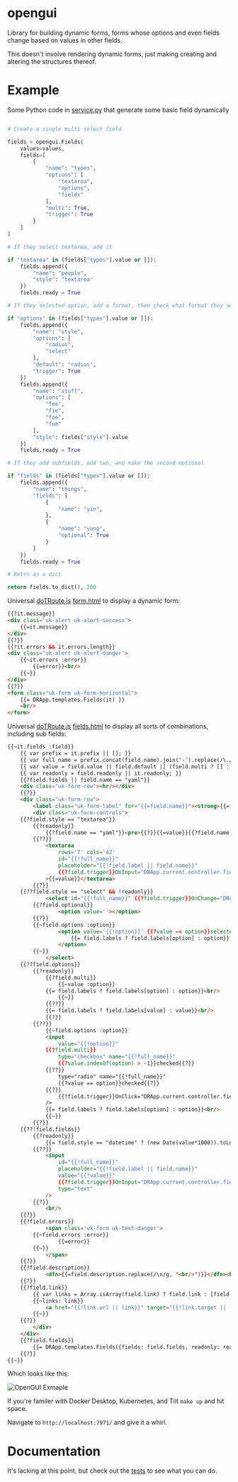 opengui
=======

Library for building dynamic forms, forms whose options and even fields change based on values in other fields.

This doesn't involve rendering dynamic forms, just making creating and altering the structures thereof.

# Example

Some Python code in [service.py](api/lig/service.py) that generate some basic field dynamically

```python

# Create a single multi select field

fields = opengui.Fields(
    values=values,
    fields=[
        {
            "name": "types",
            "options": [
                "textarea",
                "options",
                "fields"
            ],
            "multi": True,
            "trigger": True
        }
    ]
)

# If they select textarea, add it

if "textarea" in (fields["types"].value or []):
    fields.append({
        "name": "people",
        "style": "textarea"
    })
    fields.ready = True

# If they selected option, add a format, then check what format they selected

if "options" in (fields["types"].value or []):
    fields.append({
        "name": "style",
        "options": [
            "radios",
            "select"
        ],
        "default": "radios",
        "trigger": True
    })
    fields.append({
        "name": "stuff",
        "options": [
            "fee",
            "fie",
            "foe",
            "fum"
        ],
        "style": fields["style"].value
    })
    fields.ready = True

# If they add subfields, add two, and make the second optional

if "fields" in (fields["types"].value or []):
    fields.append({
        "name": "things",
        "fields": [
            {
                "name": "yin",
            },
            {
                "name": "yang",
                "optional": True
            }
        ]
    })
    fields.ready = True

# Retrn as a dict

return fields.to_dict(), 200
```

Universal [doTRoute.js](http://gaf3.github.io/dotroute/) [form.html](gui/www/form.html) to display a dynamic form:

```html
{{?it.message}}
<div class="uk-alert uk-alert-success">
    {{=it.message}}
</div>
{{?}}
{{?it.errors && it.errors.length}}
<div class="uk-alert uk-alert-danger">
    {{~it.errors :error}}
        {{=error}}<br/>
    {{~}}
</div>
{{?}}
<form class="uk-form uk-form-horizontal">
    {{= DRApp.templates.Fields(it) }}
    <br/>
</form>
```

Universal [doTRoute.js](http://gaf3.github.io/dotroute/) [fields.html](gui/www/fields.html) to display all sorts of combinations, including sub fields:

```html
{{~it.fields :field}}
    {{ var prefix = it.prefix || []; }}
    {{ var full_name = prefix.concat(field.name).join('-').replace(/\./g, '-'); }}
    {{ var value = field.value || field.default || (field.multi ? [] : ''); }}
    {{ var readonly = field.readonly || it.readonly; }}
    {{?field.fields || field.name == "yaml"}}
    <div class="uk-form-row"><hr/></div>
    {{?}}
    <div class="uk-form-row">
        <label class="uk-form-label" for="{{=field.name}}"><strong>{{=field.label || field.name}}</strong></label>
        <div class="uk-form-controls">
    {{?field.style == "textarea"}}
        {{?readonly}}
            {{?field.name == "yaml"}}<pre>{{?}}{{=value}}{{?field.name == "yaml"}}</pre>{{?}}
        {{??}}
            <textarea
                rows='7' cols='42'
                id="{{!full_name}}"
                placeholder="{{!field.label || field.name}}"
                {{?field.trigger}}OnInput="DRApp.current.controller.fields_change();"{{?}}
            >{{=value}}</textarea>
        {{?}}
    {{??field.style == "select" && !readonly}}
            <select id="{{!full_name}}" {{?field.trigger}}OnChange="DRApp.current.controller.fields_change();"{{?}}>
        {{?field.optional}}
                <option value=''></option>
        {{?}}
        {{~field.options :option}}
                <option value='{{!option}}' {{?value == option}}selected{{?}}>
                    {{= field.labels ? field.labels[option] : option}}
                </option>
        {{~}}
            </select>
    {{??field.options}}
        {{?readonly}}
            {{?field.multi}}
                {{~value :option}}
            {{= field.labels ? field.labels[option] : option}}<br/>
                {{~}}
            {{??}}
            {{= field.labels ? field.labels[value] : value}}<br/>
            {{?}}
        {{??}}
            {{~field.options :option}}
            <input
                value="{{!option}}"
            {{?field.multi}}
                type="checkbox" name="{{!full_name}}"
                {{?value.indexOf(option) > -1}}checked{{?}}
            {{??}}
                type="radio" name="{{!full_name}}"
                {{?value == option}}checked{{?}}
            {{?}}
                {{?field.trigger}}OnClick="DRApp.current.controller.fields_change();"{{?}}
            />
            {{= field.labels ? field.labels[option] : option}}<br/>
            {{~}}
        {{?}}
    {{??!field.fields}}
        {{?readonly}}
            {{= field.style == "datetime" ? (new Date(value*1000)).toLocaleString() : value}}
        {{??}}
            <input
                id="{{!full_name}}"
                placeholder="{{!field.label || field.name}}"
                value="{{!value}}"
                {{?field.trigger}}OnInput="DRApp.current.controller.fields_change();"{{?}}
                type="text"
            />
        {{?}}
            <br/>
    {{?}}
    {{?field.errors}}
            <span class='uk-form uk-text-danger'>
        {{~field.errors :error}}
                {{=error}}
        {{~}}
            </span>
    {{?}}
    {{?field.description}}
            <dfn>{{=field.description.replace(/\n/g, "<br/>")}}</dfn><br/>
    {{?}}
    {{?field.link}}
        {{ var links = Array.isArray(field.link) ? field.link : [field.link]; }}
        {{~links: link}}
            <a href="{{!link.url || link}}" target="{{!link.target || '_blank'}}">{{=link.name || link.url || link}}</a><br/>
        {{~}}
    {{?}}
        </div>
    </div>
    {{?field.fields}}
        {{= DRApp.templates.Fields({fields: field.fields, readonly: readonly, prefix: prefix.concat(field.name)}) }}
    {{?}}
{{~}}
```

Which looks like this:

![OpenGUI Exmaple](example.png)

If you're familer with Docker Desktop, Kubernetes, and Tilt `make up` and hit space.

Navigate to `http://localhost:7971/` and give it a whirl.

# Documentation

It's lacking at this point, but check out the [tests](test_opengui.py) to see what you can do.
